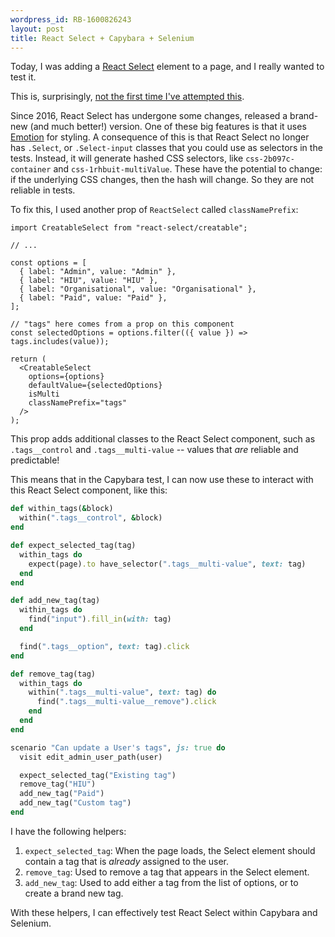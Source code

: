```yaml
---
wordpress_id: RB-1600826243
layout: post
title: React Select + Capybara + Selenium
---
```


Today, I was adding a [React Select](https://react-select.com/home) element to a page, and I really wanted to test it.

This is, surprisingly, [not the first time I've attempted this](https://github.com/JedWatson/react-select/issues/856).

Since 2016, React Select has undergone some changes, released a brand-new (and much better!) version. One of these big features is that it uses [Emotion](https://emotion.sh/docs/introduction) for styling. A consequence of this is that React Select no longer has `.Select`, or `.Select-input` classes that you could use as selectors in the tests. Instead, it will generate hashed CSS selectors, like `css-2b097c-container` and `css-1rhbuit-multiValue`. These have the potential to change: if the underlying CSS changes, then the hash will change. So they are not reliable in tests.

To fix this, I used another prop of `ReactSelect` called `classNamePrefix`:

```tsx
import CreatableSelect from "react-select/creatable";

// ...

const options = [
  { label: "Admin", value: "Admin" },
  { label: "HIU", value: "HIU" },
  { label: "Organisational", value: "Organisational" },
  { label: "Paid", value: "Paid" },
];

// "tags" here comes from a prop on this component
const selectedOptions = options.filter(({ value }) => tags.includes(value));

return (
  <CreatableSelect
    options={options}
    defaultValue={selectedOptions}
    isMulti
    classNamePrefix="tags"
  />
);
```

This prop adds additional classes to the React Select component, such as `.tags__control` and `.tags__multi-value` -- values that _are_ reliable and predictable!

This means that in the Capybara test, I can now use these to interact with this React Select component, like this:

```ruby
def within_tags(&block)
  within(".tags__control", &block)
end

def expect_selected_tag(tag)
  within_tags do
    expect(page).to have_selector(".tags__multi-value", text: tag)
  end
end

def add_new_tag(tag)
  within_tags do
    find("input").fill_in(with: tag)
  end

  find(".tags__option", text: tag).click
end

def remove_tag(tag)
  within_tags do
    within(".tags__multi-value", text: tag) do
      find(".tags__multi-value__remove").click
    end
  end
end

scenario "Can update a User's tags", js: true do
  visit edit_admin_user_path(user)

  expect_selected_tag("Existing tag")
  remove_tag("HIU")
  add_new_tag("Paid")
  add_new_tag("Custom tag")
end
```

I have the following helpers:

1. `expect_selected_tag`: When the page loads, the Select element should contain a tag that is _already_ assigned to the user.
2. `remove_tag`: Used to remove a tag that appears in the Select element.
3. `add_new_tag`: Used to add either a tag from the list of options, or to create a brand new tag.

With these helpers, I can effectively test React Select within Capybara and Selenium.
